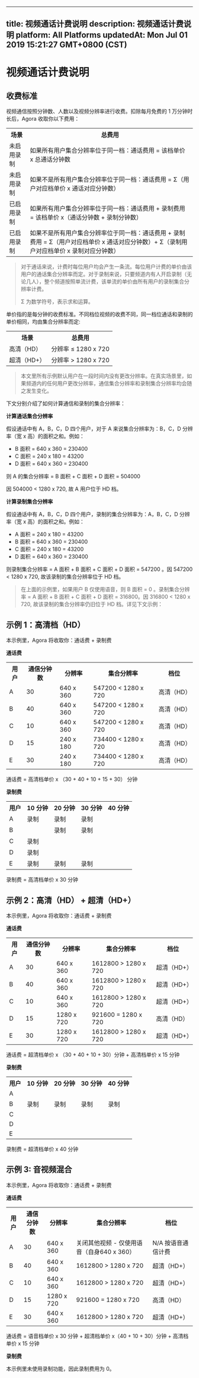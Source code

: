 
---
title: 视频通话计费说明
description: 视频通话计费说明
platform: All Platforms
updatedAt: Mon Jul 01 2019 15:21:27 GMT+0800 (CST)
---
# 视频通话计费说明
## 收费标准

视频通信按照分钟数、人数以及视频分辨率进行收费。扣除每月免费的 1 万分钟时长后，Agora 收取你以下费用：

<table>
  <tr>
    <th>场景</th>
    <th>总费用</th>
  </tr>
  <tr>
    <td>未启用录制</td>
    <td>如果所有用户集合分辨率位于同一档：通话费用 = 该档单价 x 总通话分钟数</td>
  </tr>
  <tr>
    <td>未启用录制</td>
    <td>如果不是所有用户集合分辨率位于同一档：通话费用 = Σ（用户对应档单价 x 通话对应分钟数）</td>
  </tr>
  <tr>
    <td>已启用录制</td>
    <td>如果所有用户集合分辨率位于同一档：通话费用 + 录制费用 = 该档单价 x（通话分钟数 + 录制分钟数）</td>
  </tr>
  <tr>
    <td>已启用录制</td>
    <td>如果不是所有用户集合分辨率位于同一档：通话费用 + 录制费用 = Σ（用户对应档单价 x 通话对应分钟数）+ Σ（录制用户对应档单价 x 录制对应分钟数）</td>
  </tr>
</table>

> 对于通话来说，计费时每位用户均会产生一条流。每位用户计费的单价由该用户的通话集合分辨率而定。对于录制来说，只要频道内有人开启录制（无论几人），整个频道按照单流计费，该单流的单价由所有用户的录制集合分辨率计费。
>
> Σ 为数学符号，表示求和运算。

单价指的是每分钟的收费标准。不同档位视频的收费不同，同一档位通话和录制的单价相同，均由集合分辨率而定:

<table>
  <tr>
    <th>场景</th>
    <th>总费用</th>
  </tr>
  <tr>
    <td>高清（HD）</td>
    <td>分辨率 ≤ 1280 x 720</td>
  </tr>
  <tr>
    <td>超清（HD+）</td>
    <td>分辨率 &gt; 1280 x 720</td>
  </tr>
</table>

> 本文里所有示例默认用户在一段时间内没有更改分辨率。在真实场景里，如果频道内的任何用户更改分辨率，通信集合分辨率和录制集合分辨率均会随之发生变化。

下文分别介绍了如何计算通信和录制的集合分辨率：

**计算通话集合分辨率**

假设通话中有 A，B，C，D 四个用户，对于 A 来说集合分辨率为：B，C，D 分辨率（宽 x 高）的面积之和。例如：

- B 面积 = 640 x 360 = 230400
- C 面积 = 240 x 180 = 43200
- D 面积 = 640 x 360 = 230400

则 A 的集合分辨率 = B 面积 + C 面积 + D 面积 = 504000

因 504000 < 1280 x 720, 故 A 用户位于 HD 档。

<a name = "the-Recording-Aggregate-Resolution"></a>
**计算录制集合分辨率**

假设通话中有 A，B，C，D 四个用户，录制的集合分辨率为：A，B，C，D 分辨率（宽 x 高）的面积之和。例如：

- A 面积 = 240 x 180 = 43200
- B 面积 = 640 x 360 = 230400
- C 面积 = 240 x 180 = 43200
- D 面积 = 640 x 360 = 230400

则录制集合分辨率 = A 面积 + B 面积 + C 面积 + D 面积 = 547200 。因 547200 < 1280 x 720, 故该录制的集合分辨率位于 HD 档。

> 在上面的示例里，如果用户 B 仅使用语音，则 B 面积 = 0 。录制集合分辨率 = A 面积 + B 面积 + C 面积 + D 面积 = 316800。因 316800 < 1280 x 720, 故该录制的集合分辨率仍旧位于 HD 档。详见下文示例：

## 示例 1：高清档（HD）

本示例里，Agora 将收取你：通话费 + 录制费

**通话费**

<table>
  <tr>
    <th>用户</th>
    <th>通信分钟数</th>
    <th>分辨率</th>
    <th>集合分辨率</th>
    <th>档位</th>
  </tr>
  <tr>
    <td>A</td>
    <td>30</td>
    <td>640 x 360</td>
    <td>547200 &lt; 1280 x 720</td>
    <td>高清（HD）</td>
  </tr>
  <tr>
    <td>B</td>
    <td>40</td>
    <td>640 x 360</td>
    <td>547200 &lt; 1280 x 720</td>
    <td>高清（HD）</td>
  </tr>
  <tr>
    <td>C</td>
    <td>10</td>
    <td>640 x 360</td>
    <td>547200 &lt; 1280 x 720</td>
    <td>高清（HD）</td>
  </tr>
  <tr>
    <td>D</td>
    <td>15</td>
    <td>240 x 180</td>
    <td>734400 &lt; 1280 x 720</td>
    <td>高清（HD）</td>
  </tr>
  <tr>
    <td>E</td>
    <td>30</td>
    <td>240 x 180</td>
    <td>734400 &lt; 1280 x 720</td>
    <td>高清（HD）</td>
  </tr>
</table>

通话费 = 高清档单价 x （30 + 40 + 10 + 15 + 30） 分钟

**录制费**

<table>
  <tr>
    <th>用户</th>
    <th>10 分钟</th>
    <th>20 分钟</th>
    <th>30 分钟</th>
    <th>40 分钟</th>
  </tr>
  <tr>
    <td>A</td>
    <td>录制</td>
    <td>录制</td>
    <td>录制</td>
    <td></td>
  </tr>
  <tr>
    <td>B</td>
    <td></td>
    <td>录制</td>
    <td>录制</td>
    <td></td>
  </tr>
  <tr>
    <td>C</td>
    <td>录制</td>
    <td></td>
    <td></td>
    <td></td>
  </tr>
  <tr>
    <td>D</td>
    <td>录制</td>
    <td></td>
    <td></td>
    <td></td>
  </tr>
  <tr>
    <td>E</td>
    <td>录制</td>
    <td>录制</td>
    <td>录制</td>
    <td></td>
  </tr>
</table>

录制费 = 高清档单价 x 30 分钟

## 示例 2：高清（HD） + 超清（HD+）

本示例里，Agora 将收取你：通话费 + 录制费

**通话费**

<table>
  <tr>
    <th>用户</th>
    <th>通信分钟数</th>
    <th>分辨率</th>
    <th>集合分辨率</th>
    <th>档位</th>
  </tr>
  <tr>
    <td>A</td>
    <td>30</td>
    <td>640 x 360</td>
    <td>1612800 &gt; 1280 x 720</td>
    <td>超清（HD+）</td>
  </tr>
  <tr>
    <td>B</td>
    <td>40</td>
    <td>640 x 360</td>
    <td>1612800 &gt; 1280 x 720</td>
    <td>超清（HD+）</td>
  </tr>
  <tr>
    <td>C</td>
    <td>10</td>
    <td>640 x 360</td>
    <td>1612800 &gt; 1280 x 720</td>
    <td>超清（HD+）</td>
  </tr>
  <tr>
    <td>D</td>
    <td>15</td>
    <td>1280 x 720</td>
    <td>921600 = 1280 x 720</td>
    <td>高清（HD）</td>
  </tr>
  <tr>
    <td>E</td>
    <td>30</td>
    <td>1280 x 720</td>
    <td>1612800 &gt; 1280 x 720</td>
    <td>超清（HD+）</td>
  </tr>
</table>

通话费 = 超清档单价 x （30 + 40 + 10 + 30）分钟 + 高清档单价 x 15 分钟

**录制费**

<table>
  <tr>
    <th>用户</th>
    <th>10 分钟</th>
    <th>20 分钟</th>
    <th>30 分钟</th>
    <th>40 分钟</th>
  </tr>
  <tr>
    <td>A</td>
    <td></td>
    <td></td>
    <td></td>
    <td></td>
  </tr>
  <tr>
    <td>B</td>
    <td>录制</td>
    <td>录制</td>
    <td>录制</td>
    <td>录制</td>
  </tr>
  <tr>
    <td>C</td>
    <td></td>
    <td></td>
    <td></td>
    <td></td>
  </tr>
  <tr>
    <td>D</td>
    <td></td>
    <td></td>
    <td></td>
    <td></td>
  </tr>
  <tr>
    <td>E</td>
    <td></td>
    <td></td>
    <td></td>
    <td></td>
  </tr>
</table>

录制费 = 超清档单价 x 40 分钟

## 示例 3: 音视频混合

本示例里，Agora 将收取你：通话费 + 录制费

**通话费**

<table>
  <tr>
    <th>用户</th>
    <th>通信分钟数</th>
    <th>分辨率</th>
    <th>集合分辨率</th>
    <th>档位</th>
  </tr>
  <tr>
    <td>A</td>
    <td>30</td>
    <td>640 x 360</td>
    <td>关闭其他视频 - 仅使用语音（自身640 x 360）</td>
    <td>N/A 按语音通信计费</td>
  </tr>
  <tr>
    <td>B</td>
    <td>40</td>
    <td>640 x 360</td>
    <td>1612800 &gt; 1280 x 720</td>
    <td>超清（HD+）</td>
  </tr>
  <tr>
    <td>C</td>
    <td>10</td>
    <td>640 x 360</td>
    <td>1612800 &gt; 1280 x 720</td>
    <td>超清（HD+）</td>
  </tr>
  <tr>
    <td>D</td>
    <td>15</td>
    <td>1280 x 720</td>
    <td>921600 = 1280 x 720</td>
    <td>高清（HD）</td>
  </tr>
  <tr>
    <td>E</td>
    <td>30</td>
    <td>640 x 360</td>
    <td>1612800 &gt; 1280 x 720</td>
    <td>超清（HD+）</td>
  </tr>
</table>

通话费 = 语音档单价 x 30 分钟 + 超清档单价 x（40 + 10 + 30）分钟 + 高清档单价 x 15 分钟

**录制费**

本示例里未使用录制功能，因此录制费用为 0。

